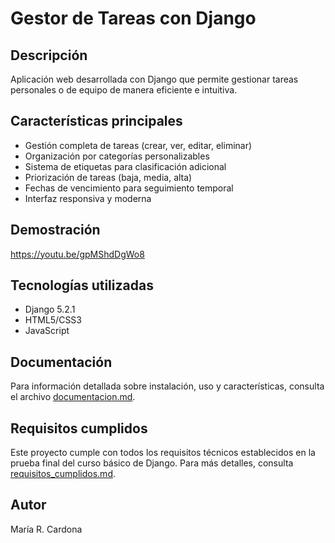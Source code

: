 # Gestor de Tareas con Django

## Descripción
Aplicación web desarrollada con Django que permite gestionar tareas personales o de equipo de manera eficiente e intuitiva.

## Características principales
- Gestión completa de tareas (crear, ver, editar, eliminar)
- Organización por categorías personalizables
- Sistema de etiquetas para clasificación adicional
- Priorización de tareas (baja, media, alta)
- Fechas de vencimiento para seguimiento temporal
- Interfaz responsiva y moderna

## Demostración
https://youtu.be/gpMShdDgWo8

## Tecnologías utilizadas
- Django 5.2.1
- HTML5/CSS3
- JavaScript

## Documentación
Para información detallada sobre instalación, uso y características, consulta el archivo [documentacion.md](documentacion.md).

## Requisitos cumplidos
Este proyecto cumple con todos los requisitos técnicos establecidos en la prueba final del curso básico de Django. Para más detalles, consulta [requisitos_cumplidos.md](requisitos_cumplidos.md).

## Autor
María R. Cardona
